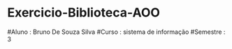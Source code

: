 # Exercicio-Biblioteca-AOO
#Aluno : Bruno De Souza Silva 
#Curso : sistema de informação 
#Semestre : 3  
